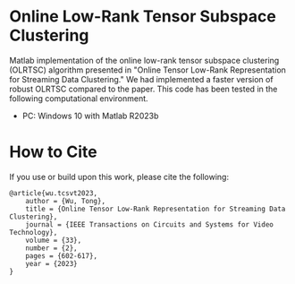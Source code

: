 # Online Low-Rank Tensor Subspace Clustering

Matlab implementation of the online low-rank tensor subspace clustering (OLRTSC) algorithm presented in "Online Tensor Low-Rank Representation for Streaming Data Clustering." We had implemented a faster version of robust OLRTSC compared to the paper. This code has been tested in the following computational environment.

* PC: Windows 10 with Matlab R2023b


# How to Cite

If you use or build upon this work, please cite the following:

    @article{wu.tcsvt2023,
        author = {Wu, Tong},
        title = {Online Tensor Low-Rank Representation for Streaming Data Clustering},
        journal = {IEEE Transactions on Circuits and Systems for Video Technology},
        volume = {33},
        number = {2},
        pages = {602-617},
        year = {2023}
    }
